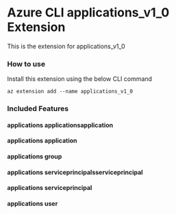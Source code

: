 # Azure CLI applications_v1_0 Extension #
This is the extension for applications_v1_0

### How to use ###
Install this extension using the below CLI command
```
az extension add --name applications_v1_0
```

### Included Features ###
#### applications applicationsapplication ####
#### applications application ####
#### applications group ####
#### applications serviceprincipalsserviceprincipal ####
#### applications serviceprincipal ####
#### applications user ####